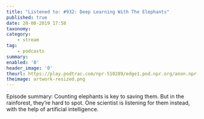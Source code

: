 ```yaml
---
title: "Listened to: #932: Deep Learning With The Elephants"
published: true
date: 20-08-2019 17:58
taxonomy:
category:
	- stream
tag:
	- podcasts
summary:
enabled: '0'
header_image: '0'
theurl: https://play.podtrac.com/npr-510289/edge1.pod.npr.org/anon.npr-mp3/npr/pmoney/2019/08/20190809_pmoney_pmpod932v3.mp3?awCollectionId=510289&awEpisodeId=749938354&orgId=1&d=1524&p=510289&story=749938354&t=podcast&e=749938354&size=24335286&ft=pod&f=510289
theimage: artwork-resized.png
--- 
```

Episode summary: Counting elephants is key to saving them. But in the rainforest, they’re hard to spot. One scientist is listening for them instead, with the help of artificial intelligence.
